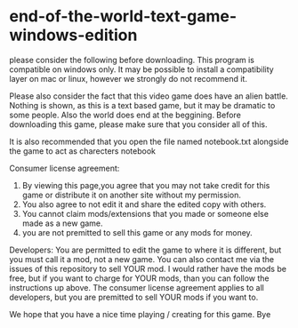 # end-of-the-world-text-game-windows-edition
please consider the following before downloading. This program is compatible on windows only. It may be possible to install a compatibility layer on mac or linux, however we strongly do not recommend it.

Please also consider the fact that this video game does have an alien battle. Nothing is shown, as this is a text based game, but it may be dramatic to some people. Also the world does end at the beggining. Before downloading this game, please make sure that you consider all of this. 

It is also recommended that you open the file named notebook.txt alongside the game to act as charecters notebook


Consumer license agreement:

1. By viewing this page,you agree that you may not take credit for this game or distribute it on another site without my permission.
2. You also agree to not edit it and share the edited copy with others. 
3. You cannot claim mods/extensions that you made or someone else made as a new game.
4. you are not premitted to sell this game or any mods for money.

Developers:
You are permitted to edit the game to where it is different, but you must call it a mod, not a new game.
You can also contact me via the issues of this repository to sell YOUR mod.
I would rather have the mods be free, but if you want to charge for YOUR mods, than you can follow the instructions up above.
The consumer license agreement applies to all developers, but you are premitted to sell YOUR mods if you want to.

We hope that you have a nice time playing / creating for this game.
Bye
